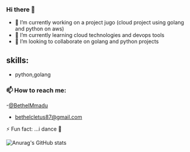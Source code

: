 ### Hi there 👋
- 🔭 I’m currently working on a project jugo (cloud project using golang and python on aws)
- 🌱 I’m currently learning cloud technologies and devops tools
- 👯 I’m looking to collaborate on golang and python projects

## skills:
- python,golang

### 📫 How to reach me:
-[@BethelMmadu](https://twitter.com/BethelMmadu)
- bethelcletus87@gmail.com

⚡ Fun fact: ...i dance :dancer:


![Anurag's GitHub stats](https://github-readme-stats.vercel.app/api?username=bethel-m&count_private=true)

<!--
**bethel-m/bethel-m** is a ✨ _special_ ✨ repository because its `README.md` (this file) appears on your GitHub profile.

Here are some ideas to get you started:

- 🔭 I’m currently working on ...
- 🌱 I’m currently learning ...
- 👯 I’m looking to collaborate on ...
- 🤔 I’m looking for help with ...
- 💬 Ask me about ...
- 📫 How to reach me: ...
- 😄 Pronouns: ...
- ⚡ Fun fact: ...
-->

